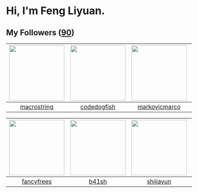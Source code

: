 # Hi, I'm Feng Liyuan.

## My Followers ([90](https://github.com/SunRunAway?tab=followers))

| <img src="https://avatars.githubusercontent.com/u/35601156?v=4" width="150" height="150" /> | <img src="https://avatars.githubusercontent.com/u/6002026?v=4" width="150" height="150" /> | <img src="https://avatars.githubusercontent.com/u/52882128?v=4" width="150" height="150" /> | <img src="https://avatars.githubusercontent.com/u/4898483?v=4" width="150" height="150" /> |
| :-----------------------------------------------------------------------------------------: | :----------------------------------------------------------------------------------------: | :-----------------------------------------------------------------------------------------: | :----------------------------------------------------------------------------------------: |
|                        [macrostring](https://github.com/macrostring)                        |                        [codedogfish](https://github.com/codedogfish)                       |                      [markovicmarco](https://github.com/markovicmarco)                      |                            [sudotty](https://github.com/sudotty)                           |

| <img src="https://avatars.githubusercontent.com/u/3293915?v=4" width="150" height="150" /> | <img src="https://avatars.githubusercontent.com/u/1070352?v=4" width="150" height="150" /> | <img src="https://avatars.githubusercontent.com/u/566037?v=4" width="150" height="150" /> | <img src="https://avatars.githubusercontent.com/u/234891?v=4" width="150" height="150" /> |
| :----------------------------------------------------------------------------------------: | :----------------------------------------------------------------------------------------: | :---------------------------------------------------------------------------------------: | :---------------------------------------------------------------------------------------: |
|                         [fancyfrees](https://github.com/fancyfrees)                        |                              [b41sh](https://github.com/b41sh)                             |                         [shijiayun](https://github.com/shijiayun)                         |                          [ekalinin](https://github.com/ekalinin)                          |